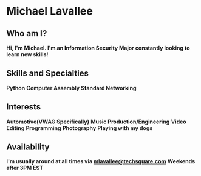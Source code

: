 # Michael Lavallee

## Who am I?
**Hi, I'm Michael. I'm an Information Security Major constantly looking to learn new skills!**

## Skills and Specialties
**Python**
**Computer Assembly**
**Standard Networking**

## Interests
**Automotive(VWAG Specifically)**
**Music Production/Engineering**
**Video Editing**
**Programming**
**Photography**
**Playing with my dogs**

## Availability
**I'm usually around at all times via <strong>mlavallee@techsquare.com</strong>**
**Weekends after 3PM EST**
 


